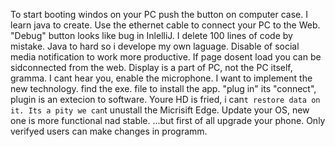 To start booting windos on your PC push the button on сomputer case.
I learn java to create.
Use the ethernet cable to connect your PC to the Web.
"Debug" button looks like bug in InlelliJ.
I delete 100 lines of code by mistake.
Java to hard so i develope my own laguage.
Disable of social media notification to work more productive.
If page dosent load you can be sidconnected from the web.
Display is a part of PC, not the PC itself, gramma.
I cant hear you, enable the microphone.
I want to implement the new technology.
find the exe. file to install the app.
"plug in" its "connect", plugin is an extecion to software.
Youre HD is fried, i can`t restore data on it.
Its a pity we can`t unustall the Micrisift Edge.
Update your OS, new one is more functional nad stable.
...but first of all upgrade your phone.
Only verifyed users can make changes in programm.
